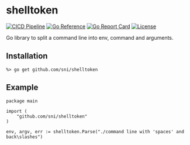 # shelltoken

[![CICD Pipeline](https://github.com/sni/shelltoken/actions/workflows/citest.yml/badge.svg)](https://github.com/sni/shelltoken/actions/workflows/citest.yml)
[![Go Reference](https://pkg.go.dev/badge/github.com/sni/shelltoken.svg)](https://pkg.go.dev/github.com/sni/shelltoken)
[![Go Report Card](https://goreportcard.com/badge/github.com/sni/shelltoken)](https://goreportcard.com/report/github.com/sni/shelltoken)
[![License](https://img.shields.io/github/license/sni/shelltoken)](https://github.com/sni/shelltoken/blob/main/LICENSE)

Go library to split a command line into env, command and arguments.

## Installation

    %> go get github.com/sni/shelltoken

## Example

    package main

    import (
        "github.com/sni/shelltoken"
    )

    env, argv, err := shelltoken.Parse("./command line with 'spaces' and back\slashes")
